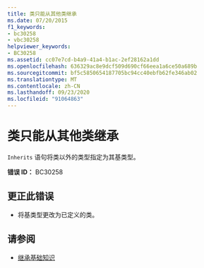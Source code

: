 ```yaml
---
title: 类只能从其他类继承
ms.date: 07/20/2015
f1_keywords:
- bc30258
- vbc30258
helpviewer_keywords:
- BC30258
ms.assetid: cc07e7cd-b4a9-41a4-b1ac-2ef28162a1dd
ms.openlocfilehash: 636329ac8e9dcf509d690cf66eea1a6ce50a689b
ms.sourcegitcommit: bf5c5850654187705bc94cc40ebfb62fe346ab02
ms.translationtype: MT
ms.contentlocale: zh-CN
ms.lasthandoff: 09/23/2020
ms.locfileid: "91064863"
---
```

# <a name="classes-can-inherit-only-from-other-classes"></a>类只能从其他类继承

`Inherits` 语句将类以外的类型指定为其基类型。  
  
 **错误 ID：** BC30258  
  
## <a name="to-correct-this-error"></a>更正此错误  
  
- 将基类型更改为已定义的类。  
  
## <a name="see-also"></a>请参阅

- [继承基础知识](../programming-guide/language-features/objects-and-classes/inheritance-basics.md)
